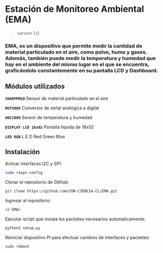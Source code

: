 # Estación de Monitoreo Ambiental (EMA)
> version 1.0

### EMA, es un dispositivo que permite medir la cantidad de material particulado en el aire, como polvo, humo y gases. Además, también puede medir la temperatura y humedad que hay en el ambiente del mismo lugar en el que se encuentra, graficándolo constantemente en su pantalla LCD y Dashboard.

## Módulos utilizados
**`SHARPPM10`** Sensor de material particulado en el aire  

**`MCP3008`** Conversor de señal analógica a digital  

**`HDC1080`** Sensor de temperatura y humedad  

**`DISPLAY LCD 16x02`** Pantalla líquida de 16x02

**`LED RGB`** L.E.D Red Green Blue  

## Instalación
Activar interfaces I2C y SPI:
```bash
sudo raspi-config
```

Clonar el repositorio de GitHub:
```bash
git clone https://github.com/CON-CIENCIA-CL/EMA.git
```

Ingresar al repositorio:
```bash
cd EMA/
```

Ejecutar script que instala los packetes necesarios automaticamente:
```bash
python3 setup.py
```

Reiniciar dispositivo Pi para efectuar cambios de interfaces y packetes:
```bash
sudo reboot
```
